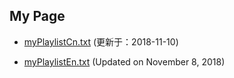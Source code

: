 ## My Page


- [myPlaylistCn.txt](https://tvplayersupport.github.io/OnlyForMe/myPlaylistCn.txt.zip) (更新于：2018-11-10)

- [myPlaylistEn.txt](https://tvplayersupport.github.io/OnlyForMe/myPlaylistEn.txt.zip) (Updated on November 8, 2018)

